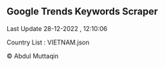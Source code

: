 

## Google Trends Keywords Scraper 
 
Last Update 28-12-2022 , 12:10:06

Country List :
VIETNAM.json



© Abdul Muttaqin 
